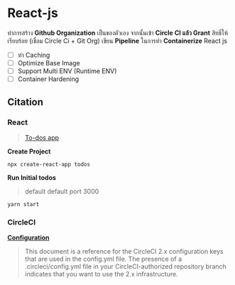 # React-js
ทำการสร้าง **Github Organization** เป็นของตัวเอง จากนั้นเข้า **Circle CI แล้ว Grant** สิทธิ์ให้เรียบร้อย (เชื่อม Circle Ci + Git Org) เขียน **Pipeline** ในการทำ **Containerize** 
React js

 - [ ]  ทำ Caching
 - [ ]  Optimize Base Image
 - [ ]  Support Multi ENV (Runtime ENV)
 - [ ]  Container Hardening

 ## Citation
 ### React
 > [To-dos app](https://ibaslogic.com/react-tutorial-for-beginners/)

 **Create Project**
 ```
 npx create-react-app todos
 ```
 **Run Initial todos**
 > default default port 3000
 ```
 yarn start
 ```
 ### CircleCI
[**Configuration**](https://circleci.com/docs/2.0/configuration-reference/)
 > This document is a reference for the CircleCI 2.x configuration keys that are used in the config.yml file. The presence of a .circleci/config.yml file in your CircleCI-authorized repository branch indicates that you want to use the 2.x infrastructure.
 
